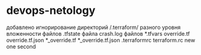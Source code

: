 # devops-netology
добавлено игнорирование директорий /.terraform/ разного уровня вложенности
			файлов .tfstate
			файла crash.log
			файлов *.tfvars
			override.tf
                        override.tf.json
                        *_override.tf
                        *_override.tf.json
			.terraformrc
                        terraform.rc
new one
second
